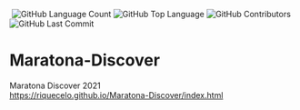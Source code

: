 <img alt="" src="https://img.shields.io/github/repo-size/Riquecelo/Maratona-Discover" /> <img alt="GitHub Language Count" src="https://img.shields.io/github/languages/count/Riquecelo/Maratona-Discover" /> <img alt="GitHub Top Language" src="https://img.shields.io/github/languages/top/Riquecelo/Maratona-Discover" /> <img alt="GitHub Contributors" src="https://img.shields.io/github/contributors/Riquecelo/Maratona-Discover" /> <img alt="GitHub Last Commit" src="https://img.shields.io/github/last-commit/Riquecelo/Maratona-Discover" />

# Maratona-Discover
 Maratona Discover 2021
<br>
<https://riquecelo.github.io/Maratona-Discover/index.html>
